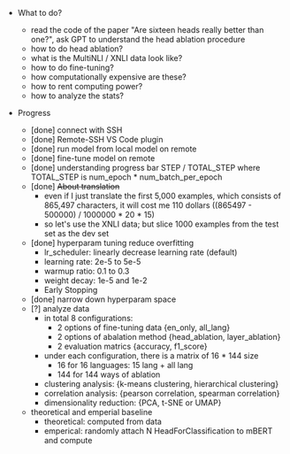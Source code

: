 * What to do? 
  - read the code of the paper "Are sixteen heads really better than one?", ask GPT to understand the head ablation procedure
  - how to do head ablation? 
  - what is the MultiNLI / XNLI data look like? 
  - how to do fine-tuning? 
  - how computationally expensive are these? 
  - how to rent computing power? 
  - how to analyze the stats? 

* Progress
  - [done] connect with SSH 
  - [done] Remote-SSH VS Code plugin 
  - [done] run model from local model on remote
  - [done] fine-tune model on remote 
  - [done] understanding progress bar STEP / TOTAL_STEP
      where TOTAL_STEP is num_epoch * num_batch_per_epoch 
  - [done] ~~About translation~~ 
    - even if I just translate the first 5,000 examples, which consists of 865,497 characters, it will cost me 110 dollars ((865497 - 500000) / 1000000 * 20 * 15) 
    - so let's use the XNLI data; but slice 1000 examples from the test set as the dev set
  - [done] hyperparam tuning reduce overfitting 
    - lr_scheduler: linearly decrease learning rate (default)
    - learning rate: 2e-5 to 5e-5
    - warmup ratio: 0.1 to 0.3 
    - weight decay: 1e-5 and 1e-2 
    - Early Stopping
  - [done] narrow down hyperparam space
  - [?] analyze data
    - in total 8 configurations: 
      - 2 options of fine-tuning data {en_only, all_lang}
      - 2 options of abalation method {head_ablation, layer_ablation}
      - 2 evaluation matrics {accuracy, f1_score}
    - under each configuration, there is a matrix of 16 * 144 size
      - 16 for 16 languages: 15 lang + all lang
      - 144 for 144 ways of ablation 
    - clustering analysis: {k-means clustering, hierarchical clustering}
    - correlation analysis: {pearson correlation, spearman correlation} 
    - dimensionality reduction: {PCA, t-SNE or UMAP}
  - theoretical and emperial baseline
    - theoretical: computed from data
    - emperical: randomly attach N HeadForClassification to mBERT and compute